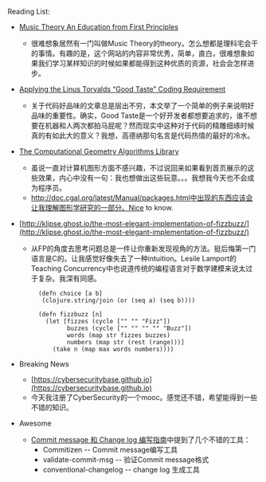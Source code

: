 Reading List:

- [Music Theory 
An Education from First Principles](http://www.lightnote.co)
    - 很难想象居然有一门叫做Music Theory的theory。怎么想都是理科宅会干的事情。有趣的是，这个网站的内容非常优秀，简单，直白，很难想象如果我们学习某样知识的时候如果都能得到这种优质的资源，社会会怎样进步。

- [Applying the Linus Torvalds “Good Taste” Coding Requirement](https://medium.com/@bartobri/applying-the-linus-tarvolds-good-taste-coding-requirement-99749f37684a#.7axbqnfqm)
	- 关于代码好品味的文章总是层出不穷，本文举了一个简单的例子来说明好品味的重要性。确实，Good Taste是一个好开发者都想要追求的，谁不想要在机器和人两次都拍马屁呢？然而现实中这种对于代码的精雕细琢时候真的有如此大的意义？我想，高德纳那句名言是代码热情的最好的冷水。

- [The Computational Geometry Algorithms Library](https://www.cgal.org)
	- 虽说一直对计算机图形方面不感兴趣，不过说回来如果看到首页展示的这些效果，内心中没有一句：我也想做出这些玩意。。。我想我今天也不会成为程序员。
	- http://doc.cgal.org/latest/Manual/packages.html中出现的东西应该会让我理解图形学研究的一部分。Nice to know.

- [http://klipse.ghost.io/the-most-elegant-implementation-of-fizzbuzz/](http://klipse.ghost.io/the-most-elegant-implementation-of-fizzbuzz/)
	- 从FP的角度去思考问题总是一件让你重新发现视角的方法。挺后悔第一门语言是C的。让我感觉好像失去了一种intuition。Lesile Lamport的Teaching Concurrency中也说道传统的编程语言对于数学建模来说太过于复杂。我深有同感。

			(defn choice [a b]
	 		 (clojure.string/join (or (seq a) (seq b))))

			(defn fizzbuzz [n]
  			  (let [fizzes (cycle ["" "" "Fizz"])
        			buzzes (cycle ["" "" "" "" "Buzz"])
        			words (map str fizzes buzzes)
        			numbers (map str (rest (range)))]
    			(take n (map max words numbers))))

- Breaking News
	- [https://cybersecuritybase.github.io](https://cybersecuritybase.github.io)
	- 今天我注册了CyberSecurity的一个mooc。感觉还不错，希望能得到一些不错的知识。

- Awesome
	- [Commit message 和 Change log 编写指南](http://www.ruanyifeng.com/blog/2016/01/commit_message_change_log.html)中提到了几个不错的工具：
		- Commitizen -- Commit message编写工具
		- validate-commit-msg -- 验证Commit message格式
		- conventional-changelog -- change log 生成工具

